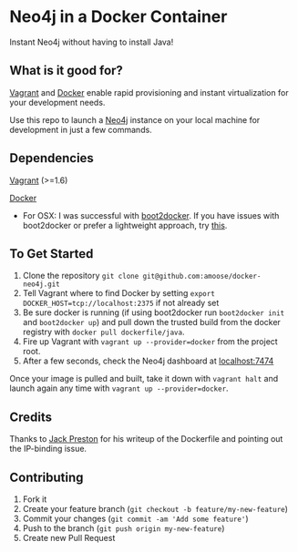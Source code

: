 Neo4j in a Docker Container
=========
Instant Neo4j without having to install Java!

## What is it good for?

[Vagrant](http://vagrantup.com) and [Docker](http://docker.com) enable rapid provisioning and instant virtualization for your development needs. 

Use this repo to launch a [Neo4j](http://neo4j.org) instance on your local machine for development in just a few commands. 



## Dependencies

[Vagrant](https://www.vagrantup.com/downloads.html) (>=1.6)

[Docker](https://docs.docker.com/installation/#installation)

- For OSX: I was successful with [boot2docker](https://github.com/boot2docker/osx-installer/releases). If you have issues with boot2docker or prefer a lightweight approach, try [this](http://zaiste.net/2014/02/lightweight_docker_experience_on_osx/).



## To Get Started

1. Clone the repository `git clone git@github.com:amoose/docker-neo4j.git`
2. Tell Vagrant where to find Docker by setting `export DOCKER_HOST=tcp://localhost:2375` if not already set
3. Be sure docker is running (if using boot2docker run `boot2docker init` and `boot2docker up`) and pull down the trusted build from the docker registry with `docker pull dockerfile/java`.
4. Fire up Vagrant with `vagrant up --provider=docker` from the project root.
5. After a few seconds, check the Neo4j dashboard at [localhost:7474](http://localhost:7474)

Once your image is pulled and built, take it down with `vagrant halt` and launch again any time with `vagrant up --provider=docker`.


## Credits

Thanks to [Jack Preston](http://fateamenable.com/installing-and-running-neo4j-inside-docker/) for his writeup of the Dockerfile and pointing out the IP-binding issue. 


## Contributing

1. Fork it
2. Create your feature branch (`git checkout -b feature/my-new-feature`)
3. Commit your changes (`git commit -am 'Add some feature'`)
4. Push to the branch (`git push origin my-new-feature`)
5. Create new Pull Request
